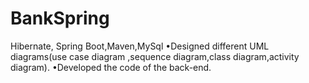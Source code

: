 # BankSpring
Hibernate, Spring Boot,Maven,MySql
•Designed different UML diagrams(use case diagram ,sequence diagram,class diagram,activity diagram).
•Developed the code of the back-end.
